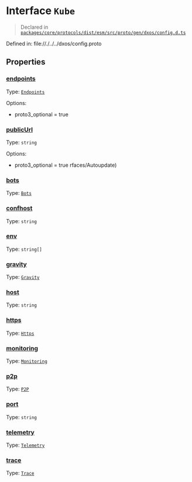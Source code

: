 # Interface `Kube`
> Declared in [`packages/core/protocols/dist/esm/src/proto/gen/dxos/config.d.ts`]()

Defined in:
   file://./../../dxos/config.proto

## Properties
### [endpoints]()
Type: <code>[Endpoints](/api/@dxos/config/interfaces/Endpoints)</code>

Options:
  - proto3_optional = true

### [publicUrl]()
Type: <code>string</code>

Options:
  - proto3_optional = true
rfaces/Autoupdate)</code>

### [bots]()
Type: <code>[Bots](/api/@dxos/config/interfaces/Bots)</code>

### [confhost]()
Type: <code>string</code>

### [env]()
Type: <code>string[]</code>

### [gravity]()
Type: <code>[Gravity](/api/@dxos/config/interfaces/Gravity)</code>

### [host]()
Type: <code>string</code>

### [https]()
Type: <code>[Https](/api/@dxos/config/interfaces/Https)</code>

### [monitoring]()
Type: <code>[Monitoring](/api/@dxos/config/interfaces/Monitoring)</code>

### [p2p]()
Type: <code>[P2P](/api/@dxos/config/interfaces/P2P)</code>

### [port]()
Type: <code>string</code>

### [telemetry]()
Type: <code>[Telemetry](/api/@dxos/config/interfaces/Telemetry)</code>

### [trace]()
Type: <code>[Trace](/api/@dxos/config/interfaces/Trace)</code>
